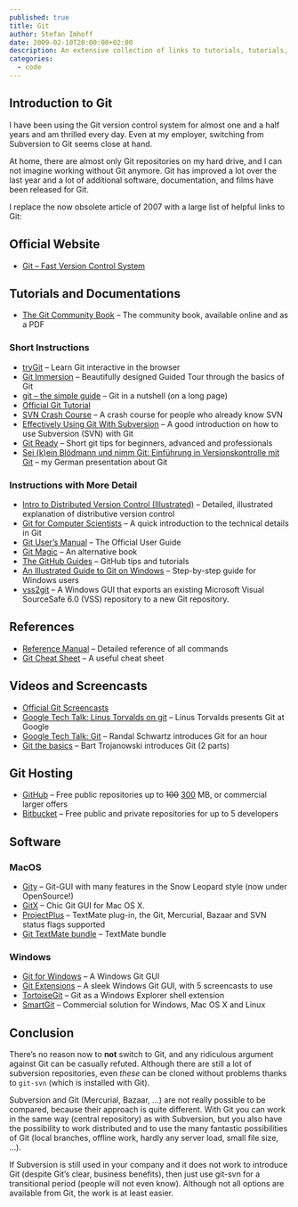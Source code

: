```yaml
---
published: true
title: Git
author: Stefan Imhoff
date: 2009-02-10T20:00:00+02:00
description: An extensive collection of links to tutorials, tutorials, screencasts and documentations on Git.
categories:
  - code
---
```


## Introduction to Git

I have been using the Git version control system for almost one and a half years and am thrilled every day. Even at my employer, switching from Subversion to Git seems close at hand.

At home, there are almost only Git repositories on my hard drive, and I can not imagine working without Git anymore. Git has improved a lot over the last year and a lot of additional software, documentation, and films have been released for Git.

I replace the now obsolete article of 2007 with a large list of helpful links to Git:

## Official Website

- [Git – Fast Version Control System](https://git-scm.com/)

## Tutorials and Documentations

- [The Git Community Book](https://git-scm.com/book) – The community book, available online and as a PDF

### Short Instructions

- [tryGit](http://try.github.io/levels/1/challenges/1) – Learn Git interactive in the browser
- [Git Immersion](http://gitimmersion.com/) – Beautifully designed Guided Tour through the basics of Git
- [git – the simple guide](http://rogerdudler.github.io/git-guide/) – Git in a nutshell (on a long page)
- [Official Git Tutorial](https://www.kernel.org/pub/software/scm/git/docs/gittutorial.html)
- [SVN Crash Course](https://git-scm.com/course/svn.html) – A crash course for people who already know SVN
- [Effectively Using Git With Subversion](https://www.viget.com/articles/effectively-using-git-with-subversion) – A good introduction on how to use Subversion (SVN) with Git
- [Git Ready](http://gitready.com/) – Short git tips for beginners, advanced and professionals
- [Sei (k)ein Blödmann und nimm Git: Einführung in Versionskontrolle mit Git](https://www.slideshare.net/kogakure/sei-kein-bldmann-und-nimm-git-1830449/) – my German presentation about Git

### Instructions with More Detail

- [Intro to Distributed Version Control (Illustrated)](https://betterexplained.com/articles/intro-to-distributed-version-control-illustrated/) – Detailed, illustrated explanation of distributive version control
- [Git for Computer Scientists](http://eagain.net/articles/git-for-computer-scientists/) – A quick introduction to the technical details in Git
- [Git User’s Manual](https://www.kernel.org/pub/software/scm/git/docs/user-manual.html) – The Official User Guide
- [Git Magic](http://www-cs-students.stanford.edu/~blynn/gitmagic/) – An alternative book
- [The GitHub Guides](https://help.github.com/) – GitHub tips and tutorials
- [An Illustrated Guide to Git on Windows](http://nathanj.github.io/gitguide/) – Step-by-step guide for Windows users
- [vss2git](https://github.com/trevorr/vss2git) – A Windows GUI that exports an existing Microsoft Visual SourceSafe 6.0 (VSS) repository to a new Git repository.

## References

- [Reference Manual](https://www.kernel.org/pub/software/scm/git/docs/) – Detailed reference of all commands
- [Git Cheat Sheet](http://zrusin.blogspot.com/2007/09/git-cheat-sheet.html) – A useful cheat sheet

## Videos and Screencasts

- [Official Git Screencasts](https://git-scm.com/videos)
- [Google Tech Talk: Linus Torvalds on git](https://youtu.be/4XpnKHJAok8) – Linus Torvalds presents Git at Google
- [Google Tech Talk: Git](https://youtu.be/8dhZ9BXQgc4) – Randal Schwartz introduces Git for an hour
- [Git the basics](http://excess.org/article/2008/07/ogre-git-tutorial/) – Bart Trojanowski introduces Git (2 parts)

## Git Hosting

- [GitHub](https://github.com/) – Free public repositories up to <del>100</del> <ins>300</ins> MB, or commercial larger offers
- [Bitbucket](https://bitbucket.org/) – Free public and private repositories for up to 5 developers

## Software

### MacOS

- [Gity](https://github.com/beheadedmyway/gity) – Git-GUI with many features in the Snow Leopard style (now under OpenSource!)
- [GitX](http://gitx.frim.nl/) – Chic Git GUI for Mac OS X.
- [ProjectPlus](http://ciaranwal.sh/2008/08/05/textmate-plug-in-projectplus) – TextMate plug-in, the Git, Mercurial, Bazaar and SVN status flags supported
- [Git TextMate bundle](https://github.com/jcf/git-tmbundle) – TextMate bundle

### Windows

- [Git for Windows](https://gitforwindows.org/) – A Windows Git GUI
- [Git Extensions](http://gitextensions.github.io/) – A sleek Windows Git GUI, with 5 screencasts to use
- [TortoiseGit](https://tortoisegit.org) – Git as a Windows Explorer shell extension
- [SmartGit](https://www.syntevo.com/smartgit/) – Commercial solution for Windows, Mac OS X and Linux

## Conclusion

There’s no reason now to **not** switch to Git, and any ridiculous argument against Git can be casually refuted. Although there are still a lot of subversion repositories, even _these_ can be cloned without problems thanks to `git-svn` (which is installed with Git).

Subversion and Git (Mercurial, Bazaar, …) are not really possible to be compared, because their approach is quite different. With Git you can work in the same way (central repository) as with Subversion, but you also have the possibility to work distributed and to use the many fantastic possibilities of Git (local branches, offline work, hardly any server load, small file size, …).

If Subversion is still used in your company and it does not work to introduce Git (despite Git’s clear, business benefits), then just use git-svn for a transitional period (people will not even know). Although not all options are available from Git, the work is at least easier.
